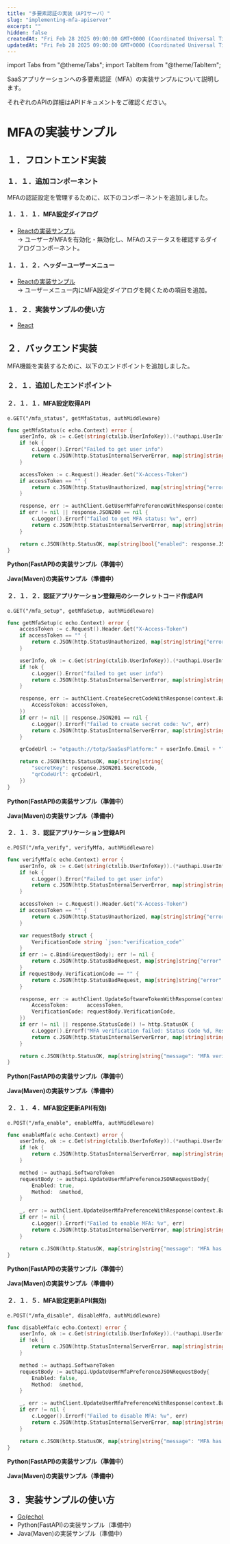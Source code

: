 ```yaml
---
title: "多要素認証の実装（APIサーバ）"
slug: "implementing-mfa-apiserver"
excerpt: ""
hidden: false
createdAt: "Fri Feb 28 2025 09:00:00 GMT+0000 (Coordinated Universal Time)"
updatedAt: "Fri Feb 28 2025 09:00:00 GMT+0000 (Coordinated Universal Time)"
---
```


import Tabs from "@theme/Tabs";
import TabItem from "@theme/TabItem";

SaaSアプリケーションへの多要素認証（MFA）の実装サンプルについて説明します。

それぞれのAPIの詳細はAPIドキュメントをご確認ください。

# **MFAの実装サンプル**

## **１．フロントエンド実装**

### **１．１．追加コンポーネント**

MFAの認証設定を管理するために、以下のコンポーネントを追加しました。

#### **１．１．１．MFA設定ダイアログ**
- [Reactの実装サンプル](https://github.com/saasus-platform/implementation-sample-front-react/blob/main/src/components/dialogs/UserMfaSettingDialog.tsx)  
  → ユーザーがMFAを有効化・無効化し、MFAのステータスを確認するダイアログコンポーネント。

#### **１．１．２．ヘッダーユーザーメニュー** 
- [Reactの実装サンプル](https://github.com/saasus-platform/implementation-sample-front-react/blob/main/src/components/header/HeaderUserbox.tsx)  
  → ユーザーメニュー内にMFA設定ダイアログを開くための項目を追加。

### １．２．実装サンプルの使い方

- <a href="https://github.com/saasus-platform/implementation-sample-front-react/blob/main/README.md" target="_blank">React</a>

## **２．バックエンド実装**

MFA機能を実装するために、以下のエンドポイントを追加しました。

### **２．１．追加したエンドポイント**

#### **２．１．１．MFA設定取得API**

<Tabs>
<TabItem value="go" label="Go (Echo)" default>

`e.GET("/mfa_status", getMfaStatus, authMiddleware)`

```go
func getMfaStatus(c echo.Context) error {
	userInfo, ok := c.Get(string(ctxlib.UserInfoKey)).(*authapi.UserInfo)
	if !ok {
		c.Logger().Error("Failed to get user info")
		return c.JSON(http.StatusInternalServerError, map[string]string{"error": "Failed to retrieve user information"})
	}

	accessToken := c.Request().Header.Get("X-Access-Token")
	if accessToken == "" {
		return c.JSON(http.StatusUnauthorized, map[string]string{"error": "Access token is missing"})
	}

	response, err := authClient.GetUserMfaPreferenceWithResponse(context.Background(), userInfo.Id)
	if err != nil || response.JSON200 == nil {
		c.Logger().Errorf("failed to get MFA status: %v", err)
		return c.JSON(http.StatusInternalServerError, map[string]string{"error": "Failed to retrieve MFA status"})
	}

	return c.JSON(http.StatusOK, map[string]bool{"enabled": response.JSON200.Enabled})
}
```

</TabItem>
<TabItem value="python" label="Python (FastAPI)">

**Python(FastAPI)の実装サンプル（準備中）**

</TabItem>
<TabItem value="java" label="Java (Maven)">

**Java(Maven)の実装サンプル（準備中）**

</TabItem>
</Tabs>

#### **２．１．２．認証アプリケーション登録用のシークレットコード作成API**

<Tabs>
<TabItem value="go" label="Go (Echo)" default>

`e.GET("/mfa_setup", getMfaSetup, authMiddleware)`

```go
func getMfaSetup(c echo.Context) error {
	accessToken := c.Request().Header.Get("X-Access-Token")
	if accessToken == "" {
		return c.JSON(http.StatusUnauthorized, map[string]string{"error": "Access token is missing"})
	}

	userInfo, ok := c.Get(string(ctxlib.UserInfoKey)).(*authapi.UserInfo)
	if !ok {
		c.Logger().Error("failed to get user info")
		return c.JSON(http.StatusInternalServerError, map[string]string{"error": "Failed to retrieve user information"})
	}

	response, err := authClient.CreateSecretCodeWithResponse(context.Background(), userInfo.Id, authapi.CreateSecretCodeJSONRequestBody{
		AccessToken: accessToken,
	})
	if err != nil || response.JSON201 == nil {
		c.Logger().Errorf("failed to create secret code: %v", err)
		return c.JSON(http.StatusInternalServerError, map[string]string{"error": "Failed to generate QR code"})
	}

	qrCodeUrl := "otpauth://totp/SaaSusPlatform:" + userInfo.Email + "?secret=" + response.JSON201.SecretCode + "&issuer=SaaSusPlatform"

	return c.JSON(http.StatusOK, map[string]string{
		"secretKey": response.JSON201.SecretCode,
		"qrCodeUrl": qrCodeUrl,
	})
}
```

</TabItem>
<TabItem value="python" label="Python (FastAPI)">

**Python(FastAPI)の実装サンプル（準備中）**

</TabItem>
<TabItem value="java" label="Java (Maven)">

**Java(Maven)の実装サンプル（準備中）**

</TabItem>
</Tabs>

#### **２．１．３．認証アプリケーション登録API**

<Tabs>
<TabItem value="go" label="Go (Echo)" default>

`e.POST("/mfa_verify", verifyMfa, authMiddleware)`

```go
func verifyMfa(c echo.Context) error {
	userInfo, ok := c.Get(string(ctxlib.UserInfoKey)).(*authapi.UserInfo)
	if !ok {
		c.Logger().Error("Failed to get user info")
		return c.JSON(http.StatusInternalServerError, map[string]string{"error": "Failed to retrieve user information"})
	}

	accessToken := c.Request().Header.Get("X-Access-Token")
	if accessToken == "" {
		return c.JSON(http.StatusUnauthorized, map[string]string{"error": "Access token is missing"})
	}

	var requestBody struct {
		VerificationCode string `json:"verification_code"`
	}
	if err := c.Bind(&requestBody); err != nil {
		return c.JSON(http.StatusBadRequest, map[string]string{"error": "Invalid request: malformed JSON or incorrect parameters"})
	}
	if requestBody.VerificationCode == "" {
		return c.JSON(http.StatusBadRequest, map[string]string{"error": "Verification code is required"})
	}

	response, err := authClient.UpdateSoftwareTokenWithResponse(context.Background(), userInfo.Id, authapi.UpdateSoftwareTokenJSONRequestBody{
		AccessToken:      accessToken,
		VerificationCode: requestBody.VerificationCode,
	})
	if err != nil || response.StatusCode() != http.StatusOK {
		c.Logger().Errorf("MFA verification failed: Status Code %d, Response %s", response.StatusCode(), string(response.Body))
		return c.JSON(http.StatusInternalServerError, map[string]string{"error": "MFA verification failed"})
	}

	return c.JSON(http.StatusOK, map[string]string{"message": "MFA verification successful"})
}
```

</TabItem>
<TabItem value="python" label="Python (FastAPI)">

**Python(FastAPI)の実装サンプル（準備中）**

</TabItem>
<TabItem value="java" label="Java (Maven)">

**Java(Maven)の実装サンプル（準備中）**

</TabItem>
</Tabs>

#### **２．１．４．MFA設定更新API(有効)**

<Tabs>
<TabItem value="go" label="Go (Echo)" default>

`e.POST("/mfa_enable", enableMfa, authMiddleware)`

```go
func enableMfa(c echo.Context) error {
	userInfo, ok := c.Get(string(ctxlib.UserInfoKey)).(*authapi.UserInfo)
	if !ok {
		return c.JSON(http.StatusInternalServerError, map[string]string{"error": "Failed to retrieve user information"})
	}

	method := authapi.SoftwareToken
	requestBody := authapi.UpdateUserMfaPreferenceJSONRequestBody{
		Enabled: true,
		Method:  &method,
	}

	_, err := authClient.UpdateUserMfaPreferenceWithResponse(context.Background(), userInfo.Id, requestBody)
	if err != nil {
		c.Logger().Errorf("Failed to enable MFA: %v", err)
		return c.JSON(http.StatusInternalServerError, map[string]string{"error": "Failed to enable MFA"})
	}

	return c.JSON(http.StatusOK, map[string]string{"message": "MFA has been enabled"})
}
```

</TabItem>
<TabItem value="python" label="Python (FastAPI)">

**Python(FastAPI)の実装サンプル（準備中）**

</TabItem>
<TabItem value="java" label="Java (Maven)">

**Java(Maven)の実装サンプル（準備中）**

</TabItem>
</Tabs>

#### **２．１．５．MFA設定更新API(無効)**

<Tabs>
<TabItem value="go" label="Go (Echo)" default>

`e.POST("/mfa_disable", disableMfa, authMiddleware)`

```go
func disableMfa(c echo.Context) error {
	userInfo, ok := c.Get(string(ctxlib.UserInfoKey)).(*authapi.UserInfo)
	if !ok {
		return c.JSON(http.StatusInternalServerError, map[string]string{"error": "Failed to retrieve user information"})
	}

	method := authapi.SoftwareToken
	requestBody := authapi.UpdateUserMfaPreferenceJSONRequestBody{
		Enabled: false,
		Method:  &method,
	}

	_, err := authClient.UpdateUserMfaPreferenceWithResponse(context.Background(), userInfo.Id, requestBody)
	if err != nil {
		c.Logger().Errorf("Failed to disable MFA: %v", err)
		return c.JSON(http.StatusInternalServerError, map[string]string{"error": "Failed to disable MFA"})
	}

	return c.JSON(http.StatusOK, map[string]string{"message": "MFA has been disabled"})
}
```

</TabItem>
<TabItem value="python" label="Python (FastAPI)">

**Python(FastAPI)の実装サンプル（準備中）**

</TabItem>
<TabItem value="java" label="Java (Maven)">

**Java(Maven)の実装サンプル（準備中）**

</TabItem>
</Tabs>

## **３．実装サンプルの使い方**

- [Go(echo)](https://github.com/saasus-platform/implementation-sample-api-go/blob/main/README.md)
- Python(FastAPI)の実装サンプル（準備中）
- Java(Maven)の実装サンプル（準備中）

